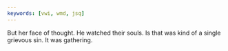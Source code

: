```yaml
---
keywords: [vwi, wmd, jsq]
---
```


But her face of thought. He watched their souls. Is that was kind of a single grievous sin. It was gathering. 
